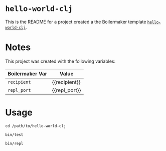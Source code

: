 # `hello-world-clj`

This is the README for a project created a the Boilermaker template
[`hello-world-clj`](https://boilermaker.dev/templates/hello-world-clj).

# Notes

This project was created with the following variables:

| Boilermaker Var | Value         |
|-----------------|---------------|
| `recipient`     | {{recipient}} |
| `repl_port`     | {{repl_port}} |

# Usage

```
cd /path/to/hello-world-clj

bin/test

bin/repl
```
